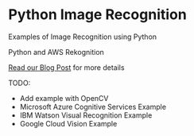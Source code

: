 # Python Image Recognition
Examples of Image Recognition using Python

Python and AWS Rekognition

[Read our Blog Post](https://sudo.isl.co/python-aws-rekognition/) for more details


TODO:
- Add example with OpenCV
- Microsoft Azure Cognitive Services Example
- IBM Watson Visual Recognition Example
- Google Cloud Vision Example
